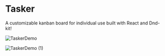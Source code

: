 # Tasker

A customizable kanban board for individual use built with React and Dnd-kit!

![TaskerDemo](https://github.com/user-attachments/assets/8423d834-fafa-4946-a33a-e0108b234251)




![TaskerDemo (1)](https://github.com/user-attachments/assets/4f9e890b-c6ac-476f-8848-2654771c0e7c)
